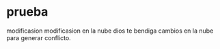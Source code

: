 # prueba
modificasion
modificasion en la nube 
dios te bendiga
cambios en la nube para generar conflicto.
